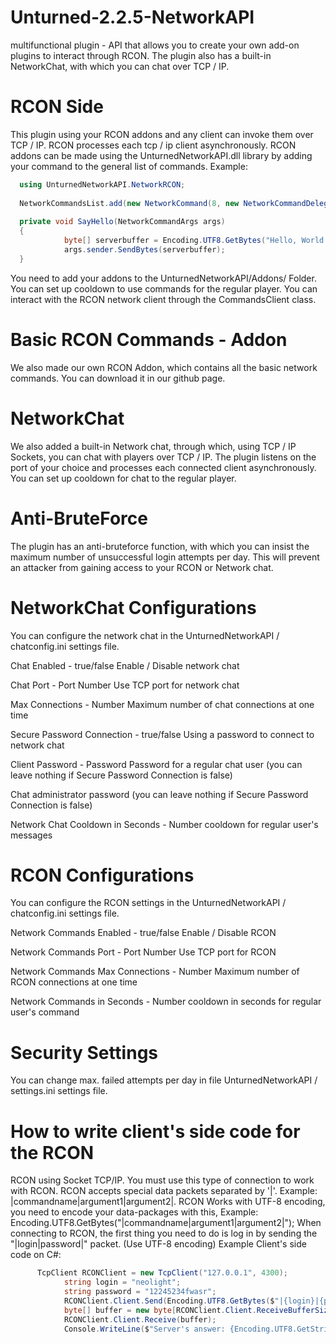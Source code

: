 # Unturned-2.2.5-NetworkAPI
multifunctional plugin - API that allows you to create your own add-on plugins to interact through RCON. The plugin also has a built-in NetworkChat, with which you can chat over TCP / IP.

# RCON Side
This plugin using your RCON addons and any client can invoke them over TCP / IP.
RCON processes each tcp / ip client asynchronously.
RCON addons can be made using the UnturnedNetworkAPI.dll library by adding your command to the general list of commands.
Example:
```csharp
  using UnturnedNetworkAPI.NetworkRCON;
  
  NetworkCommandsList.add(new NetworkCommand(8, new NetworkCommandDelegate(SayHello), new string[] { "hello", "hellowrld" })); // adding your command to the static  Commands List.
  
  private void SayHello(NetworkCommandArgs args)
  {
			byte[] serverbuffer = Encoding.UTF8.GetBytes("Hello, World!"); // You send "Hello, World" Message to network client-caller.
			args.sender.SendBytes(serverbuffer);
  }
```
You need to add your addons to the UnturnedNetworkAPI/Addons/ Folder.
You can set up cooldown to use commands for the regular player.
You can interact with the RCON network client through the CommandsClient class.

# Basic RCON Commands - Addon
We also made our own RCON Addon, which contains all the basic network commands.
You can download it in our github page.

# NetworkChat
We also added a built-in Network chat, through which, using TCP / IP Sockets, you can chat with players over TCP / IP.
The plugin listens on the port of your choice and processes each connected client asynchronously.
You can set up cooldown for chat to the regular player.

# Anti-BruteForce
The plugin has an anti-bruteforce function, with which you can insist the maximum number of unsuccessful login attempts per day. This will prevent an attacker from gaining access to your RCON or Network chat.

# NetworkChat Configurations
You can configure the network chat in the UnturnedNetworkAPI / chatconfig.ini settings file.

Chat Enabled - true/false  Enable / Disable network chat

Chat Port - Port Number  Use TCP port for network chat

Max Connections - Number  Maximum number of chat connections at one time

Secure Password Connection - true/false  Using a password to connect to network chat

Client Password - Password  Password for a regular chat user (you can leave nothing if Secure Password Connection is false)

Chat administrator password (you can leave nothing if Secure Password Connection is false) 

Network Chat Cooldown in Seconds - Number  cooldown for regular user's messages


# RCON Configurations
You can configure the RCON settings in the UnturnedNetworkAPI / chatconfig.ini settings file.

Network Commands Enabled - true/false  Enable / Disable RCON

Network Commands Port - Port Number  Use TCP port for RCON

Network Commands Max Connections - Number  Maximum number of RCON connections at one time

Network Commands in Seconds - Number  cooldown in seconds for regular user's command


# Security Settings
You can change max. failed attempts per day in file UnturnedNetworkAPI / settings.ini settings file.

# How to write client's side code for the RCON
RCON using Socket TCP/IP. You must use this type of connection to work with RCON.
RCON accepts special data packets separated by '|'. Example: |commandname|argument1|argument2|.
RCON Works with UTF-8 encoding, you need to encode your data-packages with this, Example: Encoding.UTF8.GetBytes("|commandname|argument1|argument2|");
When connecting to RCON, the first thing you need to do is log in by sending the "|login|password|" packet. (Use UTF-8 encoding)
Example Client's side code on C#:
```csharp
      TcpClient RCONClient = new TcpClient("127.0.0.1", 4300);
			string login = "neolight";
			string password = "12245234fwasr";
			RCONClient.Client.Send(Encoding.UTF8.GetBytes($"|{login}|{password}|"));
			byte[] buffer = new byte[RCONClient.Client.ReceiveBufferSize];
			RCONClient.Client.Receive(buffer);
			Console.WriteLine($"Server's answer: {Encoding.UTF8.GetString(buffer)}");
```
  
